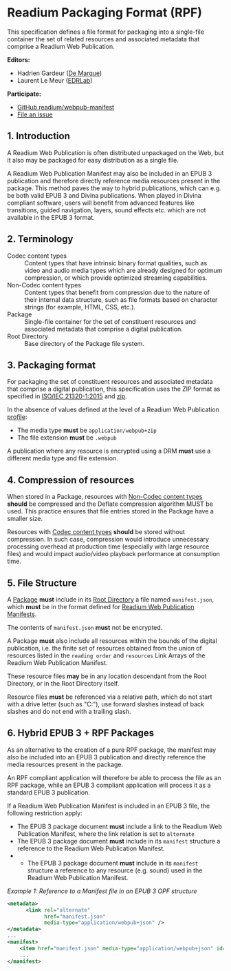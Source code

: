 # Readium Packaging Format (RPF)

This specification defines a file format for packaging into a single-file container the set of related resources and associated metadata that comprise a Readium Web Publication.

**Editors:**

* Hadrien Gardeur ([De Marque](http://www.demarque.com))
* Laurent Le Meur ([EDRLab](http://www.edrlab.org))

**Participate:**

* [GitHub readium/webpub-manifest](https://github.com/readium/webpub-manifest)
* [File an issue](https://github.com/readium/webpub-manifest/issues)


## 1. Introduction

A Readium Web Publication is often distributed unpackaged on the Web, but it also may be packaged for easy distribution as a single file. 

A Readium Web Publication Manifest may also be included in an EPUB 3 publication and therefore directly reference media resources present in the package. This method paves the way to hybrid publications, which can e.g. be both valid EPUB 3 and Divina publications. When played in Divina compliant software, users will benefit from advanced features like transitions, guided navigation, layers, sound effects etc. which are not available in the EPUB 3 format.   

## 2. Terminology 

<dl>
 <dt id="codec">Codec content types</dt>
 <dd>Content types that have intrinsic binary format qualities, such as video and audio media types which are already designed for optimum compression, or which provide optimized streaming capabilities.</dd>
 <dt id="non-codec">Non-Codec content types</dt>
 <dd>Content types that benefit from compression due to the nature of their internal data structure, such as file formats based on character strings (for example, HTML, CSS, etc.).</dd>
 <dt id="package">Package</dt>
 <dd>Single-file container for the set of constituent resources and associated metadata that comprise a digital publication.</dd>
 <dt id="root-directory">Root Directory</dt>
 <dd>Base directory of the Package file system.</dd>
</dl>

## 3. Packaging format

For packaging the set of constituent resources and associated metadata that comprise a digital publication, this specification uses the ZIP format as specified in [ISO/IEC 21320-1:2015](http://standards.iso.org/ittf/PubliclyAvailableStandards/c060101_ISO_IEC_21320-1_2015.zip) and [zip](https://pkware.cachefly.net/webdocs/casestudies/APPNOTE.TXT).

In the absence of values defined at the level of a Readium Web Publication [profile](profiles/):

- The media type <strong class="rfc">must</strong> be `application/webpub+zip`
- The file extension <strong class="rfc">must</strong> be `.webpub`

A publication where any resource is encrypted using a DRM <strong class="rfc">must</strong> use a different media type and file extension.

## 4. Compression of resources

When stored in a Package, resources with [Non-Codec content types](#non-codec) <strong class="rfc">should</strong> be compressed and the Deflate compression algorithm MUST be used. This practice ensures that file entries stored in the Package have a smaller size.

Resources with [Codec content types](#codec) <strong class="rfc">should</strong> be stored without compression. In such case, compression would introduce unnecessary processing overhead at production time (especially with large resource files) and would impact audio/video playback performance at consumption time.

## 5. File Structure

A [Package](#package) <strong class="rfc">must</strong> include in its [Root Directory](#root-directory) a file named `manifest.json`, which <strong class="rfc">must</strong> be in the format defined for [Readium Web Publication Manifests](README.md).

The contents of `manifest.json` <strong class="rfc">must</strong> not be encrypted.

A Package <strong class="rfc">must</strong> also include all resources within the bounds of the digital publication, i.e. the finite set of resources obtained from the union of resources listed in the `reading order` and `resources` Link Arrays of the Readium Web Publication Manifest.

These resource files <strong class="rfc">may</strong> be in any location descendant from the Root Directory, or in the Root Directory itself.

Resource files <strong class="rfc">must</strong> be referenced via a relative path, which do not start with a drive letter (such as "C:"), use forward slashes instead of back slashes and do not end with a trailing slash.


## 6. Hybrid EPUB 3 + RPF Packages

As an alternative to the creation of a pure RPF package, the manifest may also be included into an EPUB 3 publication and directly reference the media resources present in the package.

An RPF compliant application will therefore be able to process the file as an RPF package, while an EPUB 3 compliant application will process it as a standard EPUB 3 publication. 

If a Readium Web Publication Manifest is included in an EPUB 3 file, the following restriction apply:

- The EPUB 3 package document <strong class="rfc">must</strong> include a link to the Readium Web Publication Manifest, where the link relation is set to `alternate`
- The EPUB 3 package document <strong class="rfc">must</strong> include in its `manifest` structure a reference to the Readium Web Publication Manifest.
- - The EPUB 3 package document <strong class="rfc">must</strong> include in its `manifest` structure a reference to any resource (e.g. sound) used in the Readium Web Publication Manifest.


*Example 1: Reference to a Manifest file in an EPUB 3 OPF structure*

```xml
<metadata>
      <link rel="alternate" 
            href="manifest.json" 
            media-type="application/webpub+json" />
</metadata>
...
<manifest>
    <item href="manifest.json" media-type="application/webpub+json" id="rwpm"/>
    ...
</manifest>
```
